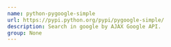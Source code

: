 ```yaml
---
name: python-pygoogle-simple
url: https://pypi.python.org/pypi/pygoogle-simple/
description: Search in google by AJAX Google API.
group: None
---
```

